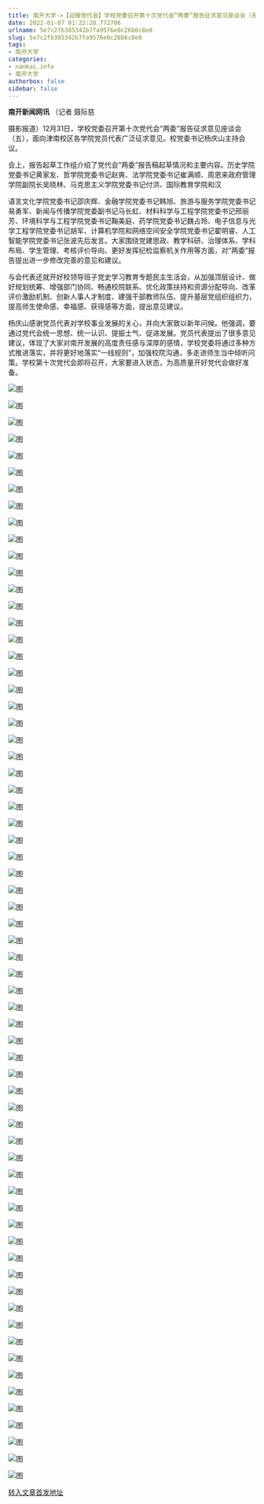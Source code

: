 ```yaml
---
title: 南开大学->【迎接党代会】学校党委召开第十次党代会“两委”报告征求意见座谈会（五） | nankai.info
date: 2022-01-07 01:22:28.772706
urlname: 5e7c2fb385342b7fa9576e0c26b6c8e0
slug: 5e7c2fb385342b7fa9576e0c26b6c8e0
tags: 
- 南开大学
categories:
- nankai.info
- 南开大学
authorbox: false
sidebar: false
---
```

**南开新闻网讯** （记者 聂际慈

摄影报道）12月31日，学校党委召开第十次党代会“两委”报告征求意见座谈会（五），面向津南校区各学院党员代表广泛征求意见。校党委书记杨庆山主持会议。

会上，报告起草工作组介绍了党代会“两委”报告稿起草情况和主要内容。历史学院党委书记黄家友、哲学院党委书记赵爽、法学院党委书记崔满顺、周恩来政府管理学院副院长吴晓林、马克思主义学院党委书记付洪、国际教育学院和汉
<!--more-->
语言文化学院党委书记邵庆辉、金融学院党委书记韩旭、旅游与服务学院党委书记易勇军、新闻与传播学院党委副书记马长虹、材料科学与工程学院党委书记邢丽芳、环境科学与工程学院党委书记鞠美庭、药学院党委书记魏占玲、电子信息与光学工程学院党委书记胡军、计算机学院和网络空间安全学院党委书记翟明睿、人工智能学院党委书记张波先后发言。大家围绕党建思政、教学科研、治理体系、学科布局、学生管理、考核评价导向、更好发挥纪检监察机关作用等方面，对“两委”报告提出进一步修改完善的意见和建议。

与会代表还就开好校领导班子党史学习教育专题民主生活会，从加强顶层设计、做好规划统筹、增强部门协同、畅通校院联系、优化政策扶持和资源分配导向、改革评价激励机制、创新人事人才制度、建强干部教师队伍、提升基层党组织组织力，提高师生使命感、幸福感、获得感等方面，提出意见建议。

杨庆山感谢党员代表对学校事业发展的关心，并向大家致以新年问候。他强调，要通过党代会统一思想、统一认识、提振士气、促进发展。党员代表提出了很多意见建议，体现了大家对南开发展的高度责任感与深厚的感情，学校党委将通过多种方式推进落实，并将更好地落实“一线规则”，加强校院沟通，多走进师生当中倾听问策。学校第十次党代会即将召开，大家要进入状态，为高质量开好党代会做好准备。

![图](http://news.nankai.edu.cn/ywsd/system/2022/01/01/g)

![图](http://news.nankai.edu.cn/ywsd/system/2022/01/01/p)

![图](http://news.nankai.edu.cn/ywsd/system/2022/01/01/j)

![图](http://news.nankai.edu.cn/ywsd/system/2022/01/01/)

![图](http://news.nankai.edu.cn/ywsd/system/2022/01/01/9)

![图](http://news.nankai.edu.cn/ywsd/system/2022/01/01/9)

![图](http://news.nankai.edu.cn/ywsd/system/2022/01/01/4)

![图](http://news.nankai.edu.cn/ywsd/system/2022/01/01/8)

![图](http://news.nankai.edu.cn/ywsd/system/2022/01/01/3)

![图](http://news.nankai.edu.cn/ywsd/system/2022/01/01/1)

![图](http://news.nankai.edu.cn/ywsd/system/2022/01/01/f)

![图](http://news.nankai.edu.cn/ywsd/system/2022/01/01/e)

![图](http://news.nankai.edu.cn/ywsd/system/2022/01/01/_)

![图](http://news.nankai.edu.cn/ywsd/system/2022/01/01/2)

![图](http://news.nankai.edu.cn/ywsd/system/2022/01/01/3)

![图](http://news.nankai.edu.cn/ywsd/system/2022/01/01/8)

![图](http://news.nankai.edu.cn/ywsd/system/2022/01/01/3)

![图](http://news.nankai.edu.cn/ywsd/system/2022/01/01/4)

![图](http://news.nankai.edu.cn/ywsd/system/2022/01/01/0)

![图](http://news.nankai.edu.cn/ywsd/system/2022/01/01/0)

![图](http://news.nankai.edu.cn/ywsd/system/2022/01/01/0)

![图](http://news.nankai.edu.cn/ywsd/system/2022/01/01/3)

![图](http://news.nankai.edu.cn/ywsd/system/2022/01/01/0)

![图](http://news.nankai.edu.cn/ywsd/system/2022/01/01/0)

![图](http://news.nankai.edu.cn/)

![图](http://news.nankai.edu.cn/ywsd/system/2022/01/01/8)

![图](http://news.nankai.edu.cn/ywsd/system/2022/01/01/3)

![图](http://news.nankai.edu.cn/ywsd/system/2022/01/01/4)

![图](http://news.nankai.edu.cn/)

![图](http://news.nankai.edu.cn/ywsd/system/2022/01/01/0)

![图](http://news.nankai.edu.cn/ywsd/system/2022/01/01/0)

![图](http://news.nankai.edu.cn/ywsd/system/2022/01/01/0)

![图](http://news.nankai.edu.cn/)

![图](http://news.nankai.edu.cn/ywsd/system/2022/01/01/3)

![图](http://news.nankai.edu.cn/ywsd/system/2022/01/01/0)

![图](http://news.nankai.edu.cn/ywsd/system/2022/01/01/0)

![图](http://news.nankai.edu.cn/)

![图](http://news.nankai.edu.cn/ywsd/system/2022/01/01/c)

![图](http://news.nankai.edu.cn/ywsd/system/2022/01/01/i)

![图](http://news.nankai.edu.cn/ywsd/system/2022/01/01/p)

![图](http://news.nankai.edu.cn/)

![图](http://news.nankai.edu.cn/ywsd/system/2022/01/01/n)

![图](http://news.nankai.edu.cn/ywsd/system/2022/01/01/c)

![图](http://news.nankai.edu.cn/ywsd/system/2022/01/01/)

![图](http://news.nankai.edu.cn/ywsd/system/2022/01/01/u)

![图](http://news.nankai.edu.cn/ywsd/system/2022/01/01/d)

![图](http://news.nankai.edu.cn/ywsd/system/2022/01/01/e)

![图](http://news.nankai.edu.cn/ywsd/system/2022/01/01/)

![图](http://news.nankai.edu.cn/ywsd/system/2022/01/01/i)

![图](http://news.nankai.edu.cn/ywsd/system/2022/01/01/a)

![图](http://news.nankai.edu.cn/ywsd/system/2022/01/01/k)

![图](http://news.nankai.edu.cn/ywsd/system/2022/01/01/n)

![图](http://news.nankai.edu.cn/ywsd/system/2022/01/01/a)

![图](http://news.nankai.edu.cn/ywsd/system/2022/01/01/n)

![图](http://news.nankai.edu.cn/ywsd/system/2022/01/01/)

![图](http://news.nankai.edu.cn/ywsd/system/2022/01/01/s)

![图](http://news.nankai.edu.cn/ywsd/system/2022/01/01/w)

![图](http://news.nankai.edu.cn/ywsd/system/2022/01/01/e)

![图](http://news.nankai.edu.cn/ywsd/system/2022/01/01/n)

![图](http://news.nankai.edu.cn/)

![图](http://news.nankai.edu.cn/)

![图](http://news.nankai.edu.cn/ywsd/system/2022/01/01/:)

![图](http://news.nankai.edu.cn/ywsd/system/2022/01/01/p)

![图](http://news.nankai.edu.cn/ywsd/system/2022/01/01/t)

![图](http://news.nankai.edu.cn/ywsd/system/2022/01/01/t)

![图](http://news.nankai.edu.cn/ywsd/system/2022/01/01/h)

[转入文章首发地址](http://news.nankai.edu.cn/ywsd/system/2022/01/01/030049815.shtml)